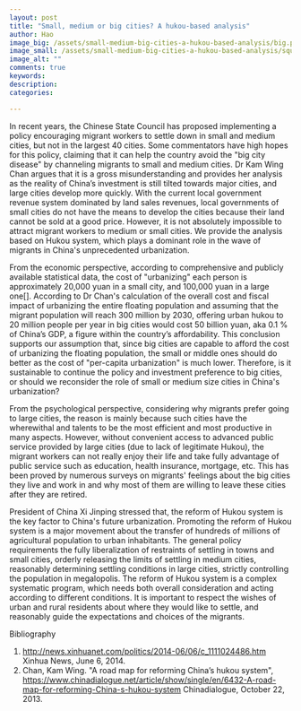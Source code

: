 ```yaml
---
layout: post
title: "Small, medium or big cities? A hukou-based analysis"
author: Hao
image_big: /assets/small-medium-big-cities-a-hukou-based-analysis/big.png
image_small: /assets/small-medium-big-cities-a-hukou-based-analysis/square.png
image_alt: ""
comments: true
keywords:
description:
categories:

---
```


In recent years, the Chinese State Council has proposed implementing a policy encouraging migrant workers to settle down in small and medium cities, but not in the largest 40 cities. Some commentators have high hopes for this policy, claiming that it can help the country avoid the "big city disease" by channeling migrants to small and medium cities. Dr Kam Wing Chan argues that it is a gross misunderstanding and provides her analysis as the reality of China’s investment is still tilted towards major cities, and large cities develop more quickly. With the current local government revenue system dominated by land sales revenues, local governments of small cities do not have the means to develop the cities because their land cannot be sold at a good price.
However, it is not absolutely impossible to attract migrant workers to medium or small cities. We provide the analysis based on Hukou system, which plays a dominant role in the wave of migrants in China's unprecedented urbanization.

From the economic perspective, according to comprehensive and publicly available statistical data, the cost of "urbanizing" each person is approximately 20,000 yuan in a small city, and 100,000 yuan in a large one[]. According to Dr Chan's calculation of the overall cost and fiscal impact of urbanizing the entire floating population and assuming that the migrant population will reach 300 million by 2030, offering urban hukou to 20 million people per year in big cities would cost 50 billion yuan, aka 0.1 % of China’s GDP, a figure within the country’s affordability. This conclusion supports our assumption that, since big cities are capable to afford the cost of urbanizing the floating population, the small or middle ones should do better as the cost of "per-capita urbanization" is much lower. Therefore, is it sustainable to continue the policy and investment preference to big cities, or should we reconsider the role of small or medium size cities in China's urbanization?

From the psychological perspective, considering why migrants prefer going to large cities, the reason is mainly because such cities have the wherewithal and talents to be the most efficient and most productive in many aspects. However, without convenient access to advanced public service provided by large cities (due to lack of legitimate Hukou), the migrant workers can not really enjoy their life and take fully advantage of public service such as education, health insurance, mortgage, etc. This has been proved by numerous surveys on migrants' feelings about the big cities they live and work in and why most of them are willing to leave these cities after they are retired. 

President of China Xi Jinping stressed that, the reform of Hukou system is the key factor to China's future urbanization. Promoting the reform of Hukou system is a major movement about the transfer of hundreds of millions of agricultural population to urban inhabitants. The general policy requirements the fully liberalization of restraints of settling in towns and small cities, orderly releasing the limits of settling in medium cities, reasonably determining settling conditions in large cities, strictly controlling the population in megalopolis. The reform of Hukou system is a complex systematic program, which needs both overall consideration and acting according to different conditions. It is important to respect the wishes of urban and rural residents about where they would like to settle, and reasonably guide the expectations and choices of the migrants.

Bibliography

1.  http://news.xinhuanet.com/politics/2014-06/06/c_1111024486.htm Xinhua News, June 6, 2014.
2. Chan, Kam Wing. "A road map for reforming China’s hukou system", https://www.chinadialogue.net/article/show/single/en/6432-A-road-map-for-reforming-China-s-hukou-system Chinadialogue, October 22, 2013.
